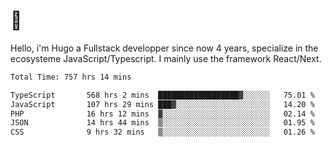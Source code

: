 # 👋 

Hello, i'm Hugo a Fullstack developper since now 4 years, specialize in the ecosysteme JavaScript/Typescript. I mainly use the framework React/Next.

<!--START_SECTION:waka-->

```txt
Total Time: 757 hrs 14 mins

TypeScript       568 hrs 2 mins  ██████████████████▓░░░░░░   75.01 %
JavaScript       107 hrs 29 mins ███▓░░░░░░░░░░░░░░░░░░░░░   14.20 %
PHP              16 hrs 12 mins  ▓░░░░░░░░░░░░░░░░░░░░░░░░   02.14 %
JSON             14 hrs 44 mins  ▒░░░░░░░░░░░░░░░░░░░░░░░░   01.95 %
CSS              9 hrs 32 mins   ▒░░░░░░░░░░░░░░░░░░░░░░░░   01.26 %
```

<!--END_SECTION:waka-->
